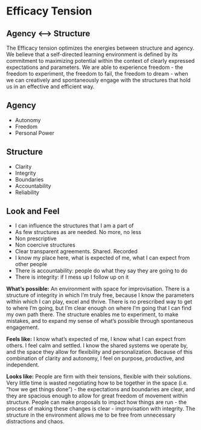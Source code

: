 # Efficacy Tension

## Agency <--> Structure

The Efficacy tension optimizes the energies between structure and agency. We believe that a self-directed learning environment is defined by its commitment to maximizing potential within the context of clearly expressed expectations and parameters. We are able to experience freedom - the freedom to experiment, the freedom to fail, the freedom to dream - when we can creatively and spontaneously engage with the structures that hold us in an effective and efficient way.

## Agency
- Autonomy
- Freedom
- Personal Power

## Structure

- Clarity
- Integrity
- Boundaries
- Accountability
- Reliability

## Look and Feel

- I can influence the structures that I am a part of
- As few structures as are needed. No more, no less
- Non prescriptive
- Non coercive structures
- Clear transparent agreements. Shared. Recorded
- I know my place here, what is expected of me, what I can expect from other people
- There is accountability: people do what they say they are going to do
- There is integrity: if I mess up I follow up on it


**What’s possible:** An environment with space for improvisation. There is a structure of integrity in which I’m truly free, because I know the parameters within which I can play, excel and thrive. There is no prescribed way to get to where I’m going, but I’m clear enough on where I’m going that I can find my own path there. The structure enables me to experiment, to make mistakes, and to expand my sense of what’s possible through spontaneous engagement.

**Feels like:** I know what’s expected of me, I know what I can expect from others. I feel calm and settled. I know the shared systems we operate by, and the space they allow for flexibility and personalization. Because of this combination of clarity and autonomy, I feel on purpose, productive, and independent.

**Looks like:** People are firm with their tensions, flexible with their solutions. Very little time is wasted negotiating how to be together in the space (i.e. “how we get things done”) - the expectations and boundaries are clear, and they are spacious enough to allow for great freedom of movement within structure. People can make proposals to impact how things are run - the process of making these changes is clear - improvisation with integrity. The structure in the environment allows me to be free from unnecessary distractions and chaos.
